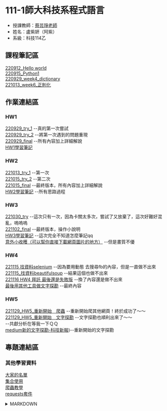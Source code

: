 # 111-1師大科技系程式語言
 - 授課教師：[蔡芸琤老師](https://github.com/pecu)
 - 姓名：盧紫妍（阿紫）<br>
 - 系級：科技114乙<br>
 


## 課程筆記區
[220912_Hello world](https://github.com/41071213H/PL/blob/main/20220912%20Hello%20world.ipynb)<br>
[220915_Python1](https://github.com/41071213H/PL/blob/main/220915_Python01.ipynb)<br>
[220929_week4_dictionary](https://github.com/41071213H/PL/blob/main/220929_python03_dictionary.ipynb)<br>
[221013_week6_正則化](https://github.com/41071213H/PL/blob/main/221013_%E6%AD%A3%E5%89%87%E5%8C%96.ipynb)<br>

## 作業連結區
### HW1
>>
[220929_try_1](https://github.com/41071213H/PL/blob/main/HW1/220928_HW1_try1.ipynb)
--真的第一次嘗試<br>
[220929_try_2](https://github.com/41071213H/PL/blob/main/HW1/220929_HW1_try2.ipynb)
--將第一次遇到的問題重現<br>
[220929_final](https://github.com/41071213H/PL/blob/main/HW1/220929_HW1_final.ipynb)
--所有內容加上詳細解說<br>
[HW1學習筆記](https://github.com/41071213H/PL/blob/main/HW1/HW1%E6%B3%A8%E6%84%8F%E4%BA%8B%E9%A0%85)<br>

### HW2
>>
[221013_try_1](https://github.com/41071213H/PL/blob/main/HW2/221013_HW2_try1.ipynb)
--第一次<br>
[221015_try_2](https://github.com/41071213H/PL/blob/main/HW2/221015_HW2_try2.ipynb)
--第二次<br>
[221015_final](https://github.com/41071213H/PL/blob/main/HW2/221015_hw2-final.ipynb)
--最終版本，所有內容加上詳細解說<br>
[HW2學習筆記](https://github.com/41071213H/PL/blob/main/HW2/HW2%E5%AD%B8%E7%BF%92%E7%AD%86%E8%A8%98)
--所有思路過程<br>

### HW3
>>
[221030_try](https://github.com/41071213H/PL/blob/main/HW3/Untitled1.ipynb)
--這次只有一次，因為卡關太多次，嘗試了又放棄了，這次好難好混亂，嗚嗚嗚<br>
[221102_final](https://github.com/41071213H/PL/blob/main/HW3/221030_HW3_final.ipynb)
--最終版本，操作小說明<br>
[HW3學習筆記]()
--這次完全不知道怎麼筆記qq<br>
[意外小收穫（可以幫你直接下載網頁圖片的地方）](https://github.com/41071213H/PL/blob/main/HW3/%E5%8F%AF%E4%BB%A5%E8%87%AA%E5%8B%95%E4%B8%8B%E8%BC%89%E5%9C%96%E7%89%87%E7%9A%84%E7%A8%8B%E5%BC%8F.ipynb)
--但是畫質不優<br>

### HW4
>>
[221115 找資料selenium](https://github.com/41071213H/PL/blob/main/HW4/221115%20HW4%20%E6%8A%93%E8%B3%87%E6%96%99.ipynb)
--因為要用動態 去搜尋fb的內容，但是一直做不出來<br>
[221115_找資料beautifulsoup](https://github.com/41071213H/PL/blob/main/HW4/221115%20.ipynb)
--結果這個也做不出來<br>
[221116 HW4 拜託 最後還是失敗版](https://github.com/41071213H/PL/blob/main/HW4/221116%20HW4%20%E6%8B%9C%E8%A8%97%20%E6%9C%80%E5%BE%8C%E9%82%84%E6%98%AF%E5%A4%B1%E6%95%97%E7%89%88.ipynb)
--換了內容還是做不出來<br>
[最後用其他工具做文字探勘](https://medium.com/@41071213h/%E4%BD%9C%E6%A5%AD%E5%9B%9B-%E6%96%87%E5%AD%97%E6%8E%A2%E5%8B%98%E8%B3%87%E6%96%99-%E5%9B%A0%E7%82%BA%E7%A8%8B%E5%BC%8F%E5%81%9A%E4%B8%8D%E5%87%BA%E4%BE%86-%E5%9B%A0%E6%AD%A4%E7%94%A8%E5%85%B6%E4%BB%96%E5%B7%A5%E5%85%B7-5b84442b1ea3)
--最終內容<br>

### HW5
>>
[221129_HW5_重新開始＿爬蟲](https://github.com/41071213H/PL/blob/main/HW5/221129_HW5_%E9%87%8D%E6%96%B0%E9%96%8B%E5%A7%8B%EF%BC%BF%E7%88%AC%E8%9F%B2.ipynb)
--重新開始爬其他網頁！終於成功了～～<br>
[221129_HW5_重新開始＿文字探勘](https://github.com/41071213H/PL/blob/main/HW5/221129_HW5_%E9%87%8D%E6%96%B0%E9%96%8B%E5%A7%8B%EF%BC%BF%E6%96%87%E5%AD%97%E5%88%86%E6%9E%90.ipynb)
--文字探勘也順利出來了～～<br>
[]()
--共獻分析在等我一下ＱＱ<br>
[medium新的文字探勘-科技新報](https://medium.com/@41071213h/%E4%BD%9C%E6%A5%AD%E5%9B%9B-%E6%96%87%E5%AD%97%E6%8E%A2%E5%8B%98%E8%B3%87%E6%96%99-20221130%E8%A3%9C-79ebec6e7848))--重新開始的文字探勘<br>

## 專題連結區



### 其他學習資料
[大家的名單](https://docs.google.com/spreadsheets/d/1hRIOovstwJst0SXgM_bogjYsrHLVZv4uVOkmYrgbql0/edit#gid=948403574)<br>
[集合使用](https://ithelp.ithome.com.tw/articles/10186540)<br>
[爬蟲教學](https://www.learncodewithmike.com/2020/02/python-beautifulsoup-web-scraper.html)<br>
[requests套件](https://blog.gtwang.org/programming/python-requests-module-tutorial/)

<details><summary>MARKDOWN</summary>

 
| ##課程筆記區 | ##作業連結區 | ##專題連結區 |
|---------|---------|----------|
|*week1-[220912_Hello world](http://localhost:8888/notebooks/Documents/GitHub/PL/Untitled.ipynb?kernel_name=python3)<br>*week4-[220929_dictionary](http://localhost:8888/notebooks/Desktop/111-1/%E5%9B%9B%EF%BC%882-4%EF%BC%89%E7%A8%8B%E5%BC%8F%E8%AA%9E%E8%A8%80/GitHub/PL/220929_python03_dictionary.ipynb)|*week2-[220915_Python1](http://localhost:8888/notebooks/Desktop/111-1/%E5%9B%9B%EF%BC%882-4%EF%BC%89%E7%A8%8B%E5%BC%8F%E8%AA%9E%E8%A8%80/GitHub/PL/220915_Python01.ipynb)| td       |

- [x] 完成
- [ ] 複習
- [ ] 進度
- [ ] 再複習

```mermaid
graph TD;
    A-->B;
    A-->C;
    B-->D;
    C-->D;
```
[About Mermaid](https://mermaid-js.github.io/mermaid/#/)<br>
[Others about diagram](https://gist.github.com/blackcater/1701e845a963216541591106c1bb9d3b)

</details>
